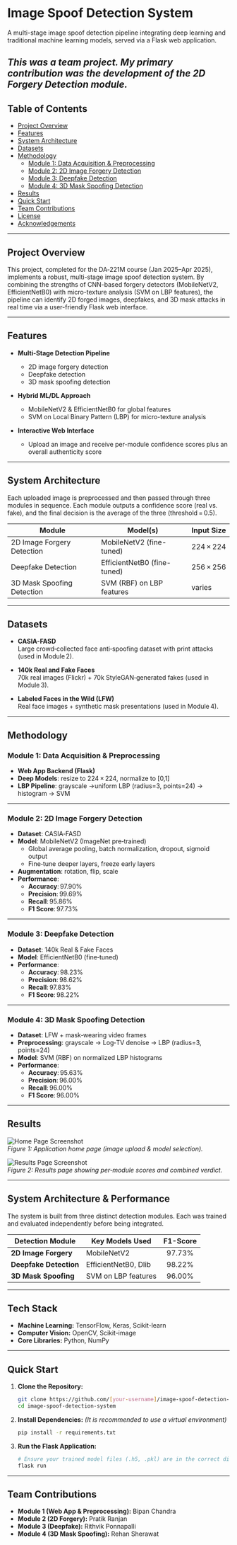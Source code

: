 # Image Spoof Detection System

A multi-stage image spoof detection pipeline integrating deep learning and traditional machine learning models, served via a Flask web application.

*This was a team project. My primary contribution was the development of the **2D Forgery Detection** module.*
---

## Table of Contents

- [Project Overview](#project-overview)  
- [Features](#features)  
- [System Architecture](#system-architecture)  
- [Datasets](#datasets)  
- [Methodology](#methodology)  
  - [Module 1: Data Acquisition & Preprocessing](#module-1-data-acquisition--preprocessing)  
  - [Module 2: 2D Image Forgery Detection](#module-2-2d-image-forgery-detection)  
  - [Module 3: Deepfake Detection](#module-3-deepfake-detection)  
  - [Module 4: 3D Mask Spoofing Detection](#module-4-3d-mask-spoofing-detection)  
- [Results](#results)  
- [Quick Start](#quick-start)  
- [Team Contributions](#team-contributions)  
- [License](#license)  
- [Acknowledgements](#acknowledgements)  

---

## Project Overview

This project, completed for the DA‑221M course (Jan 2025–Apr 2025), implements a robust, multi-stage image spoof detection system. By combining the strengths of CNN-based forgery detectors (MobileNetV2, EfficientNetB0) with micro-texture analysis (SVM on LBP features), the pipeline can identify 2D forged images, deepfakes, and 3D mask attacks in real time via a user-friendly Flask web interface.

---

## Features

- **Multi-Stage Detection Pipeline**  
  - 2D image forgery detection  
  - Deepfake detection  
  - 3D mask spoofing detection  

- **Hybrid ML/DL Approach**  
  - MobileNetV2 & EfficientNetB0 for global features  
  - SVM on Local Binary Pattern (LBP) for micro-texture analysis  

- **Interactive Web Interface**  
  - Upload an image and receive per-module confidence scores plus an overall authenticity score  

---

## System Architecture

Each uploaded image is preprocessed and then passed through three modules in sequence. Each module outputs a confidence score (real vs. fake), and the final decision is the average of the three (threshold = 0.5).

| Module                        | Model(s)                       | Input Size |
|-------------------------------|--------------------------------|------------|
| 2D Image Forgery Detection    | MobileNetV2 (fine-tuned)       | 224 × 224  |
| Deepfake Detection            | EfficientNetB0 (fine-tuned)    | 256 × 256  |
| 3D Mask Spoofing Detection    | SVM (RBF) on LBP features      | varies     |

---

## Datasets

- **CASIA-FASD**  
  Large crowd‑collected face anti‑spoofing dataset with print  attacks (used in Module 2).

- **140k Real and Fake Faces**  
  70k real images (Flickr) + 70k StyleGAN‑generated fakes (used in Module 3).

- **Labeled Faces in the Wild (LFW)**  
  Real face images + synthetic mask presentations (used in Module 4).

---

## Methodology

### Module 1: Data Acquisition & Preprocessing

- **Web App Backend (Flask)**  
- **Deep Models**: resize to 224 × 224, normalize to [0,1]  
- **LBP Pipeline**: grayscale ->uniform LBP (radius=3, points=24) → histogram → SVM

---

### Module 2: 2D Image Forgery Detection

- **Dataset**: CASIA‑FASD  
- **Model**: MobileNetV2 (ImageNet pre‑trained)  
  - Global average pooling, batch normalization, dropout, sigmoid output  
  - Fine‑tune deeper layers, freeze early layers  
- **Augmentation**: rotation, flip, scale  
- **Performance**:  
  - **Accuracy**: 97.90%  
  - **Precision**: 99.69%  
  - **Recall**: 95.86%  
  - **F1 Score**: 97.73%  

---

### Module 3: Deepfake Detection

- **Dataset**: 140k Real & Fake Faces  
- **Model**: EfficientNetB0 (fine‑tuned)
- **Performance**:  
  - **Accuracy**: 98.23%  
  - **Precision**: 98.62%  
  - **Recall**: 97.83%  
  - **F1 Score**: 98.22%  

---

### Module 4: 3D Mask Spoofing Detection

- **Dataset**: LFW + mask‑wearing video frames  
- **Preprocessing**: grayscale → Log‑TV denoise → LBP (radius=3, points=24)  
- **Model**: SVM (RBF) on normalized LBP histograms  
- **Performance**:  
  - **Accuracy**: 95.63%  
  - **Precision**: 96.00%  
  - **Recall**: 96.00%  
  - **F1 Score**: 96.00%  

---

## Results

![Home Page Screenshot](./homepage.png)  
*Figure 1: Application home page (image upload & model selection).*

![Results Page Screenshot](./results.png)  
*Figure 2: Results page showing per‑module scores and combined verdict.*

---

## System Architecture & Performance
The system is built from three distinct detection modules. Each was trained and evaluated independently before being integrated.

| Detection Module       | Key Models Used        | F1-Score |
| ---------------------- | ---------------------- | :------: |
| **2D Image Forgery**   | MobileNetV2            | 97.73%   |
| **Deepfake Detection** | EfficientNetB0, Dlib   | 98.22%   |
| **3D Mask Spoofing**   | SVM on LBP features    | 96.00%   |



---

## Tech Stack
-   **Machine Learning:** TensorFlow, Keras, Scikit-learn
-   **Computer Vision:** OpenCV, Scikit-image
-   **Core Libraries:** Python, NumPy

---

## Quick Start

1.  **Clone the Repository:**
    ```bash
    git clone https://github.com/[your-username]/image-spoof-detection-system.git
    cd image-spoof-detection-system
    ```

2.  **Install Dependencies:**
    *(It is recommended to use a virtual environment)*
    ```bash
    pip install -r requirements.txt
    ```

3.  **Run the Flask Application:**
    ```bash
    # Ensure your trained model files (.h5, .pkl) are in the correct directory
    flask run
    ```
---

## Team Contributions
-   **Module 1 (Web App & Preprocessing):** Bipan Chandra
-   **Module 2 (2D Forgery):** Pratik Ranjan
-   **Module 3 (Deepfake):** Rithvik Ponnapalli
-   **Module 4 (3D Mask Spoofing):** Rehan Sherawat

